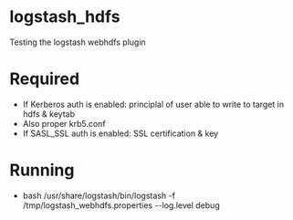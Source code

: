 # logstash_hdfs
Testing the logstash webhdfs plugin

# Required
* If Kerberos auth is enabled: principlal of user able to write to target in hdfs & keytab
* Also proper krb5.conf
* If SASL_SSL auth is enabled: SSL certification & key

# Running
* bash /usr/share/logstash/bin/logstash -f /tmp/logstash_webhdfs.properties --log.level debug
